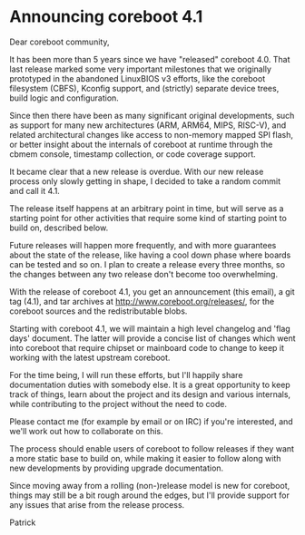 Announcing coreboot 4.1
=======================

Dear coreboot community,

It has been more than 5 years since we have "released" coreboot 4.0.
That last release marked some very important milestones that we
originally prototyped in the abandoned LinuxBIOS v3 efforts, like the
coreboot filesystem (CBFS), Kconfig support, and (strictly) separate
device trees, build logic and configuration.

Since then there have been as many significant original developments,
such as support for many new architectures (ARM, ARM64, MIPS, RISC-V),
and related architectural changes like access to non-memory mapped SPI
flash, or better insight about the internals of coreboot at runtime
through the cbmem console, timestamp collection, or code coverage
support.

It became clear that a new release is overdue. With our new release
process only slowly getting in shape, I decided to take a random commit
and call it 4.1.

The release itself happens at an arbitrary point in time, but will serve
as a starting point for other activities that require some kind of
starting point to build on, described below.

Future releases will happen more frequently, and with more guarantees
about the state of the release, like having a cool down phase where
boards can be tested and so on. I plan to create a release every three
months, so the changes between any two release don't become too
overwhelming.

With the release of coreboot 4.1, you get an announcement (this email),
a git tag (4.1), and tar archives at http://www.coreboot.org/releases/,
for the coreboot sources and the redistributable blobs.

Starting with coreboot 4.1, we will maintain a high level changelog and
'flag days' document. The latter will provide a concise list of changes
which went into coreboot that require chipset or mainboard code to
change to keep it working with the latest upstream coreboot.

For the time being, I will run these efforts, but I'll happily share
documentation duties with somebody else. It is a great opportunity to
keep track of things, learn about the project and its design and various
internals, while contributing to the project without the need to code.

Please contact me (for example by email or on IRC) if you're interested,
and we'll work out how to collaborate on this.

The process should enable users of coreboot to follow releases if they
want a more static base to build on, while making it easier to follow
along with new developments by providing upgrade documentation.

Since moving away from a rolling (non-)release model is new for
coreboot, things may still be a bit rough around the edges, but I'll
provide support for any issues that arise from the release process.

Patrick

